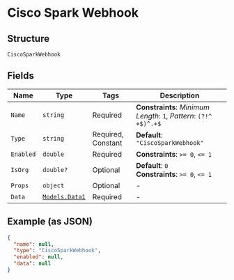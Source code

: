 
# Cisco Spark Webhook

## Structure

`CiscoSparkWebhook`

## Fields

| Name | Type | Tags | Description |
|  --- | --- | --- | --- |
| `Name` | `string` | Required | **Constraints**: *Minimum Length*: `1`, *Pattern*: `(?!^ +$)^.+$` |
| `Type` | `string` | Required, Constant | **Default**: `"CiscoSparkWebhook"` |
| `Enabled` | `double` | Required | **Constraints**: `>= 0`, `<= 1` |
| `IsOrg` | `double?` | Optional | **Default**: `0`<br>**Constraints**: `>= 0`, `<= 1` |
| `Props` | `object` | Optional | - |
| `Data` | [`Models.Data1`](../../doc/models/data-1.md) | Required | - |

## Example (as JSON)

```json
{
  "name": null,
  "type": "CiscoSparkWebhook",
  "enabled": null,
  "data": null
}
```

